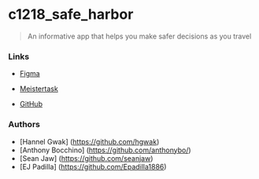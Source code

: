 # c1218_safe_harbor

> An informative app that helps you make safer decisions as you travel

### Links
- [Figma](https://www.figma.com/file/bvOHwFKU5kO56UclwyWL6PXh/Safe-Harbor-Final-Project?node-id=0%3A1)

- [Meistertask](https://www.meistertask.com/app/project/i6RD7nCW/final-project-safe-harbor)

- [GitHub](https://github.com/Learning-Fuze/c1218_safe_harbor)



### Authors
- [Hannel Gwak] (https://github.com/hgwak)
- [Anthony Bocchino] (https://github.com/anthonybo/)
- [Sean Jaw] (https://github.com/seanjaw)
- [EJ Padilla] (https://github.com/Epadilla1886)
